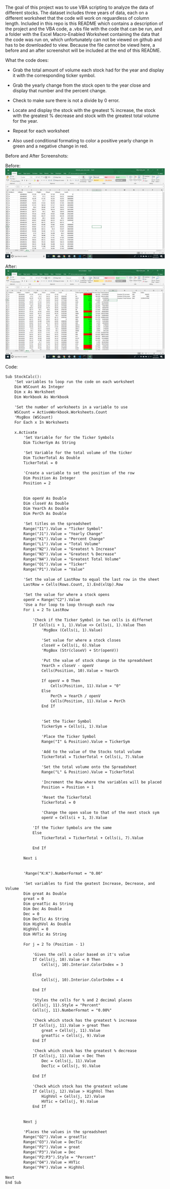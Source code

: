 The goal of this project was to use VBA scripting to analyze the data of different stocks.  The dataset includes three years of data, each on a different worksheet that the code will work on reguardless of column length.  Included in this repo is this README which contains a description of the project and the VBA code, a .vbs file with the code that can be run, and a folder with the Excel Macro-Enabled Worksheet containing the data that the code was run on, which unfortunately can not be viewed on github and has to be downloaded to view. Because the file cannot be viewd here, a before and an after screenshot will be included at the end of this README. 

What the code does:

- Grab the total amount of volume each stock had for the year and display it with the corresponding ticker symbol.

- Grab the yearly change from the stock open to the year close and display that number and the percent change.

- Check to make sure there is not a divide by 0 error.

- Locate and display the stock with the greatest % increase, the stock with the greatest % decrease and stock with the greatest total volume for the year.

- Repeat for each worksheet

- Also used conditional formating to color a positive yearly change in green and a negative change in red.

Before and After Screenshots:

Before:
![Alt text](Before_screen.png "After code has run")

After:
![Alt text](After_screen.png "After code has run")


Code:


    Sub StockCalc():
        'Set variables to loop run the code on each worksheet
        Dim WSCount As Integer
        Dim x As Worksheet
        Dim Workbook As Workbook
            
        'Set the number of worksheets in a variable to use
        WSCount = ActiveWorkbook.Worksheets.Count
        'MsgBox (WSCount)
        For Each x In Worksheets
        
        x.Activate
            'Set Variable for for the Ticker Symbols
            Dim TickerSym As String
            
            'Set Variable for the total volume of the ticker
            Dim TickerTotal As Double
            TickerTotal = 0
            
            'Create a variable to set the position of the row
            Dim Position As Integer
            Position = 2
            
            
            Dim openV As Double
            Dim closeV As Double
            Dim YearCh As Double
            Dim PerCh As Double
            
            'Set titles on the spreadsheet
            Range("I1").Value = "Ticker Symbol"
            Range("J1").Value = "Yearly Change"
            Range("K1").Value = "Percent Change"
            Range("L1").Value = "Total Volume"
            Range("N2").Value = "Greatest % Increase"
            Range("N3").Value = "Greatest % Decrease"
            Range("N4").Value = "Greatest Total Volume"
            Range("O1").Value = "Ticker"
            Range("P1").Value = "Value"
            
            'Set the value of LastRow to equal the last row in the sheet
            LastRow = Cells(Rows.Count, 1).End(xlUp).Row
            
            'Set the value for where a stock opens
            openV = Range("C2").Value
            'Use a For loop to loop through each row
            For i = 2 To LastRow
                
                'Check if the Ticker Symbol in two cells is differnet
                If Cells(i + 1, 1).Value <> Cells(i, 1).Value Then
                    'MsgBox (Cells(i, 1).Value)
                    
                    'Set value for where a stock closes
                    closeV = Cells(i, 6).Value
                    'MsgBox (Str(closeV) + Str(openV))
                    
                    'Put the value of stock change in the spreadsheet
                    YearCh = closeV - openV
                    Cells(Position, 10).Value = YearCh
                    
                    If openV = 0 Then
                        Cells(Position, 11).Value = "0"
                    Else
                        PerCh = YearCh / openV
                        Cells(Position, 11).Value = PerCh
                    End If
                    
                    
                    'Set the Ticker Symbol
                    TickerSym = Cells(i, 1).Value
                    
                    'Place the Ticker Symbol
                    Range("I" & Position).Value = TickerSym
                    
                    'Add to the value of the Stocks total volume
                    TickerTotal = TickerTotal + Cells(i, 7).Value
                    
                    'Set the total volume onto the Spreadsheet
                    Range("L" & Position).Value = TickerTotal
                    
                    'Increment the Row where the variables will be placed
                    Position = Position + 1
                    
                    'Reset the TickerTotal
                    TickerTotal = 0
                
                    'Change the open value to that of the next stock sym
                    openV = Cells(i + 1, 3).Value
                    
                'If the Ticker Symbols are the same
                Else
                    TickerTotal = TickerTotal + Cells(i, 7).Value
                    
                End If
                    
            Next i
            
            
            'Range("K:K").NumberFormat = "0.00"
            
            'Set variables to find the geatest Increase, Decrease, and Volume
            Dim great As Double
            great = 0
            Dim greatTic As String
            Dim Dec As Double
            Dec = 0
            Dim DecTic As String
            Dim HighVol As Double
            HighVol = 0
            Dim HVTic As String
            
            For j = 2 To (Position - 1)
            
                'Gives the cell a color based on it's value
                If Cells(j, 10).Value < 0 Then
                    Cells(j, 10).Interior.ColorIndex = 3
                    
                Else
                    Cells(j, 10).Interior.ColorIndex = 4
                    
                End If
                
                'Styles the cells for % and 2 decimal places
                Cells(j, 11).Style = "Percent"
                Cells(j, 11).NumberFormat = "0.00%"
            
                'Check which stock has the greatest % increase
                If Cells(j, 11).Value > great Then
                    great = Cells(j, 11).Value
                    greatTic = Cells(j, 9).Value
                End If
                    
                'Check which stock has the greatest % decrease
                If Cells(j, 11).Value < Dec Then
                    Dec = Cells(j, 11).Value
                    DecTic = Cells(j, 9).Value
                    
                End If
                
                'Check which stock has the greatest volume
                If Cells(j, 12).Value > HighVol Then
                    HighVol = Cells(j, 12).Value
                    HVTic = Cells(j, 9).Value
                End If
                
            
            Next j
            
            'Places the values in the spreadsheet
            Range("O2").Value = greatTic
            Range("O3").Value = DecTic
            Range("P2").Value = great
            Range("P3").Value = Dec
            Range("P2:P3").Style = "Percent"
            Range("O4").Value = HVTic
            Range("P4").Value = HighVol
    
    Next
    End Sub

